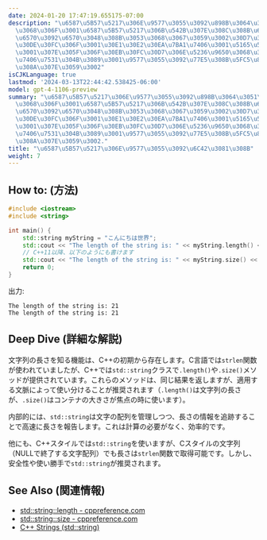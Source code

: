 ```yaml
---
date: 2024-01-20 17:47:19.655175-07:00
description: "\u6587\u5B57\u5217\u306E\u9577\u3055\u3092\u898B\u3064\u3051\u308B\u3053\
  \u3068\u306F\u3001\u6587\u5B57\u5217\u306B\u542B\u307E\u308C\u308B\u6587\u5B57\u306E\
  \u6570\u3092\u6570\u3048\u308B\u3053\u3068\u3067\u3059\u3002\u30D7\u30ED\u30B0\u30E9\
  \u30DE\u30FC\u306F\u3001\u30E1\u30E2\u30EA\u7BA1\u7406\u3001\u5165\u529B\u691C\u8A3C\
  \u3001\u307E\u305F\u306F\u30EB\u30FC\u30D7\u306E\u5236\u9650\u3068\u3044\u3063\u305F\
  \u7406\u7531\u304B\u3089\u3001\u9577\u3055\u3092\u77E5\u308B\u5FC5\u8981\u304C\u3042\
  \u308A\u307E\u3059\u3002"
isCJKLanguage: true
lastmod: '2024-03-13T22:44:42.538425-06:00'
model: gpt-4-1106-preview
summary: "\u6587\u5B57\u5217\u306E\u9577\u3055\u3092\u898B\u3064\u3051\u308B\u3053\
  \u3068\u306F\u3001\u6587\u5B57\u5217\u306B\u542B\u307E\u308C\u308B\u6587\u5B57\u306E\
  \u6570\u3092\u6570\u3048\u308B\u3053\u3068\u3067\u3059\u3002\u30D7\u30ED\u30B0\u30E9\
  \u30DE\u30FC\u306F\u3001\u30E1\u30E2\u30EA\u7BA1\u7406\u3001\u5165\u529B\u691C\u8A3C\
  \u3001\u307E\u305F\u306F\u30EB\u30FC\u30D7\u306E\u5236\u9650\u3068\u3044\u3063\u305F\
  \u7406\u7531\u304B\u3089\u3001\u9577\u3055\u3092\u77E5\u308B\u5FC5\u8981\u304C\u3042\
  \u308A\u307E\u3059\u3002."
title: "\u6587\u5B57\u5217\u306E\u9577\u3055\u3092\u6C42\u3081\u308B"
weight: 7
---
```


## How to: (方法)
```C++
#include <iostream>
#include <string>

int main() {
    std::string myString = "こんにちは世界";
    std::cout << "The length of the string is: " << myString.length() << std::endl;
    // C++11以降、以下のようにも書けます
    std::cout << "The length of the string is: " << myString.size() << std::endl;
    return 0;
}
```
出力:
```
The length of the string is: 21
The length of the string is: 21
```

## Deep Dive (詳細な解説)
文字列の長さを知る機能は、C++の初期から存在します。C言語では`strlen`関数が使われていましたが、C++では`std::string`クラスで`.length()`や`.size()`メソッドが提供されています。これらのメソッドは、同じ結果を返しますが、適用する文脈によって使い分けることが推奨されます（`.length()`は文字列の長さが、`.size()`はコンテナの大きさが焦点の時に使います）。

内部的には、`std::string`は文字の配列を管理しつつ、長さの情報を追跡することで高速に長さを報告します。これは計算の必要がなく、効率的です。

他にも、C++スタイルでは`std::string`を使いますが、Cスタイルの文字列（NULLで終了する文字配列）でも長さは`strlen`関数で取得可能です。しかし、安全性や使い勝手で`std::string`が推奨されます。

## See Also (関連情報)
- [std::string::length - cppreference.com](https://en.cppreference.com/w/cpp/string/basic_string/length)
- [std::string::size - cppreference.com](https://en.cppreference.com/w/cpp/string/basic_string/size)
- [C++ Strings (std::string)](https://www.cplusplus.com/reference/string/string/)
